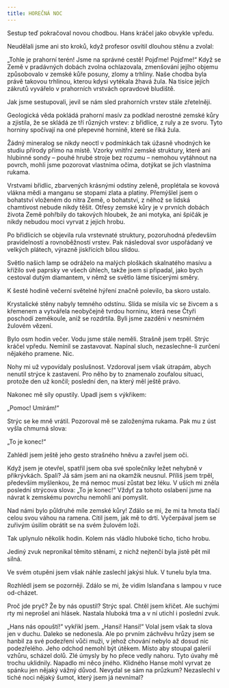 ```yaml
---
title: HOREČNÁ NOC
---
```


Sestup teď pokračoval novou chodbou. Hans kráčel jako obvykle vpředu.

Neudělali jsme ani sto kroků, když profesor osvítil dlouhou stěnu a zvolal:

„Tohle je prahorní terén! Jsme na správné cestě! Pojďme! Pojďme!“ Když se Země v pradávných dobách zvolna ochlazovala, zmenšování jejího objemu způsobovalo v zemské kůře posuny, zlomy a trhliny. Naše chodba byla právě takovou trhlinou, kterou kdysi vytékala žhavá žula. Na tisíce jejích zákrutů vyvářelo v prahorních vrstvách opravdové bludiště.

Jak jsme sestupovali, jevil se nám sled prahorních vrstev stále zřetelněji.

Geologická věda pokládá prahorní masív za podklad nerostné zemské kůry a zjistila, že se skládá ze tří různých vrstev: z břidlice, z ruly a ze svoru. Tyto horniny spočívají na oné přepevné hornině, které se říká žula.

Žádný mineralog se nikdy neoctl v podmínkách tak úžasně vhodných ke studiu přírody přímo na místě. Vzorky vnitřní zemské struktury, které ani hlubinné sondy – pouhé hrubé stroje bez rozumu – nemohou vytáhnout na povrch, mohli jsme pozorovat vlastníma očima, dotýkat se jich vlastníma rukama.

Vrstvami břidlic, zbarvených krásnými odstíny zeleně, proplétala se kovová vlákna mědi a manganu se stopami zlata a platiny. Přemýšlel jsem o bohatství vloženém do nitra Země, o bohatství, z něhož se lidská chamtivost nebude nikdy těšit. Otřesy zemské kůry je v prvních dobách života Země pohřbily do takových hloubek, že ani motyka, ani špičák je nikdy nebudou moci vyrvat z jejich hrobu.

Po břidlicích se objevila rula vrstevnaté struktury, pozoruhodná především pravidelností a rovnoběžností vrstev. Pak následoval svor uspořádaný ve velkých plátech, výrazně jiskřících bílou slídou.

Světlo našich lamp se odráželo na malých ploškách skalnatého masívu a křížilo své paprsky ve všech úhlech, takže jsem si připadal, jako bych cestoval dutým diamantem, v němž se světlo láme tisícerými směry.

K šesté hodině večerní světelné hýření značně polevilo, ba skoro ustalo.

Krystalické stěny nabyly temného odstínu. Slída se mísila víc se živcem a s křemenem a vytvářela neobyčejně tvrdou horninu, která nese Čtyři poschodí zeměkoule, aniž se rozdrtila. Byli jsme zazděni v nesmírném žulovém vězení.

Bylo osm hodin večer. Vodu jsme stále neměli. Strašně jsem trpěl. Strýc kráčel vpředu. Nemínil se zastavovat. Napínal sluch, nezaslechne-li zurčení nějakého pramene. Nic.

Nohy mi už vypovídaly poslušnost. Vzdoroval jsem však útrapám, abych nenutil strýce k zastavení. Pro něho by to znamenalo zoufalou situaci, protože den už končil; poslední den, na který měl ještě právo.

Nakonec mě síly opustily. Upadl jsem s výkřikem:

„Pomoc! Umírám!“

Strýc se ke mně vrátil. Pozoroval mě se založenýma rukama. Pak mu z úst vyšla chmurná slova:

„To je konec!“

Zahlédl jsem ještě jeho gesto strašného hněvu a zavřel jsem oči.

Když jsem je otevřel, spatřil jsem oba své společníky ležet nehybně v přikrývkách. Spali? Já sám jsem ani na okamžik neusnul. Příliš jsem trpěl, především myšlenkou, že má nemoc musí zůstat bez léku. V uších mi zněla poslední strýcova slova: „To je konec!“ Vždyť za tohoto oslabení jsme na návrat k zemskému povrchu nemohli ani pomyslit.

Nad námi bylo půldruhé míle zemské kůry! Zdálo se mi, že mi ta hmota tlačí celou svou váhou na ramena. Cítil jsem, jak mě to drtí. Vyčerpával jsem se zuřivým úsilím obrátit se na svém žulovém loži.

Tak uplynulo několik hodin. Kolem nás vládlo hluboké ticho, ticho hrobu.

Jediný zvuk nepronikal těmito stěnami, z nichž nejtenčí byla jistě pět mil silná.

Ve svém otupěni jsem však náhle zaslechl jakýsi hluk. V tunelu byla tma.

Rozhlédl jsem se pozorněji. Zdálo se mi, že vidím Islanďana s lampou v ruce od-cházet.

Proč jde pryč? Že by nás opustil? Strýc spal. Chtěl jsem křičet. Ale suchými rty mi neprošel ani hlásek. Nastala hluboká tma a v ní utichl i poslední zvuk.

„Hans nás opouští!“ vykřikl jsem. „Hansi! Hansi!“ Volal jsem však ta slova jen v duchu. Daleko se nedonesla. Ale po prvním záchvěvu hrůzy jsem se hanbil za své podezření vůči muži, v jehož chování nebylo až dosud nic podezřelého. Jeho odchod nemohl být útěkem. Místo aby stoupal galerií vzhůru, scházel dolů. Zlé úmysly by ho přece vedly nahoru. Tyto úvahy mě trochu uklidnily. Napadlo mi něco jiného. Klidného Hanse mohl vyrvat ze spánku jen nějaký vážný důvod. Nevydal se sám na průzkum? Nezaslechl v tiché noci nějaký šumot, který jsem já nevnímal?
